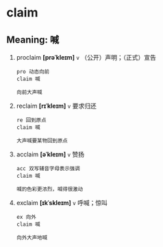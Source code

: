 # claim

## Meaning: 喊

1. proclaim **[prəˈkleɪm]** `v` （公开）声明；（正式）宣告

   ```
   pro 动态向前
   claim 喊

   向前大声喊
   ```

2. reclaim **[rɪˈkleɪm]** `v` 要求归还

   ```
   re 回到原点
   claim 喊

   大声喊要某物回到原点
   ```

3. acclaim **[əˈkleɪm]** `v` 赞扬

   ```
   acc 双写辅音字母表示强调
   claim 喊

   喊的色彩更浓烈，喊得很激动
   ```

4. exclaim **[ɪkˈskleɪm]** `v` 呼喊；惊叫

   ```
   ex 向外
   claim 喊

   向外大声地喊
   ```
